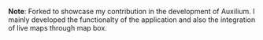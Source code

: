 **Note**: Forked to showcase my contribution in the development of Auxilium. I mainly developed the functionalty of the application and also the integration of live maps through map box.
